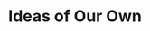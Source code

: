 ---
pid: PT246
title: Ideas of Our Own
location_transcription: 6th and Race (By the Bride)
zipcode: '19123'
outside_phl: 
neighborhood: Northern Liberties,Loft District
age: '26'
age_range: 20-29
instagram: 
image_file_name: PT_246.jpg
proposal_transcription: |-
  Light bulb
  Quote from Ben Franklin
  History of ideas in Philadelphia
topic: History,Philadelphia,Technology
topic_summary: 0, 0, 0
type: Sculpture Statue
keywords_other: ideas, innovation, benjamin franklin, ben franklin, lightbulb
credit: 
image_labels: 
twitter: 
facebook: 
permalink: "/monuments/pt246/"
layout: item-page
---